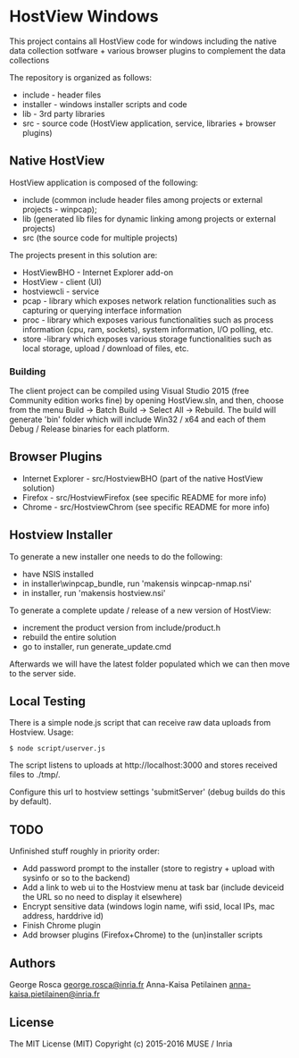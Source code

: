 HostView Windows
================

This project contains all HostView code for windows including the native data collection sotfware + various browser plugins
to complement the data collections

The repository is organized as follows:

* include   - header files
* installer - windows installer scripts and code
* lib       - 3rd party libraries
* src       - source code (HostView application, service, libraries + browser plugins)


Native HostView
---------------

HostView application is composed of the following:

* include (common include header files among projects or external projects - winpcap);
* lib (generated lib files for dynamic linking among projects or external projects)
* src (the source code for multiple projects)

The projects present in this solution are:

* HostViewBHO - Internet Explorer add-on
* HostView - client (UI)
* hostviewcli - service
* pcap - library which exposes network relation functionalities such as capturing or querying interface information
* proc - library which exposes various functionalities such as process information (cpu, ram, sockets), system information, I/O polling, etc.
* store -library which exposes various storage functionalities such as local storage, upload / download of files, etc.

### Building

The client project can be compiled using Visual Studio 2015 (free Community edition works fine) by opening HostView.sln, and then, 
choose from the menu Build -> Batch Build -> Select All -> Rebuild. The build will generate 'bin' folder which will include Win32 / x64 and 
each of them Debug / Release binaries for each platform.


Browser Plugins
---------------

* Internet Explorer - src/HostviewBHO (part of the native HostView solution)
* Firefox - src/HostviewFirefox (see specific README for more info)
* Chrome - src/HostviewChrom (see specific README for more info)


Hostview Installer
------------------

To generate a new installer one needs to do the following:

* have NSIS installed
* in installer\winpcap_bundle, run 'makensis winpcap-nmap.nsi'
* in installer\, run 'makensis hostview.nsi'

To generate a complete update / release of a new version of HostView:

* increment the product version from include/product.h
* rebuild the entire solution
* go to installer\, run generate_update.cmd

Afterwards we will have the latest folder populated which we can then move to the server side.


Local Testing
-------------

There is a simple node.js script that can receive raw data uploads from Hostview. Usage:

	$ node script/userver.js

The script listens to uploads at http://localhost:3000 and stores received files to ./tmp/.

Configure this url to hostview settings 'submitServer' (debug builds do this by default).


TODO
----

Unfinished stuff roughly in priority order:

* Add password prompt to the installer (store to registry + upload with sysinfo or so to the backend)
* Add a link to web ui to the Hostview menu at task bar (include deviceid the URL so no need to display it elsewhere)
* Encrypt sensitive data (windows login name, wifi ssid, local IPs, mac address, harddrive id)
* Finish Chrome plugin
* Add browser plugins (Firefox+Chrome) to the (un)installer scripts


Authors
-------

George Rosca <george.rosca@inria.fr>
Anna-Kaisa Petilainen <anna-kaisa.pietilainen@inria.fr>

License
-------

The MIT License (MIT)
Copyright (c) 2015-2016 MUSE / Inria
